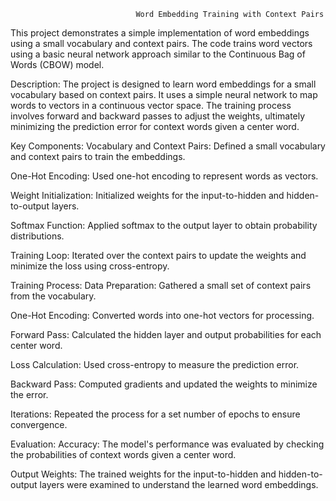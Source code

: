                                 Word Embedding Training with Context Pairs


This project demonstrates a simple implementation of word embeddings using a small vocabulary and context pairs. The code trains word vectors using a basic neural network approach similar to the Continuous Bag of Words (CBOW) model.

Description:
The project is designed to learn word embeddings for a small vocabulary based on context pairs. It uses a simple neural network to map words to vectors in a continuous vector space. The training process involves forward and backward passes to adjust the weights, ultimately minimizing the prediction error for context words given a center word.

Key Components:
Vocabulary and Context Pairs: Defined a small vocabulary and context pairs to train the embeddings.

One-Hot Encoding: Used one-hot encoding to represent words as vectors.

Weight Initialization: Initialized weights for the input-to-hidden and hidden-to-output layers.

Softmax Function: Applied softmax to the output layer to obtain probability distributions.

Training Loop: Iterated over the context pairs to update the weights and minimize the loss using cross-entropy.

Training Process:
Data Preparation: Gathered a small set of context pairs from the vocabulary.

One-Hot Encoding: Converted words into one-hot vectors for processing.

Forward Pass: Calculated the hidden layer and output probabilities for each center word.

Loss Calculation: Used cross-entropy to measure the prediction error.

Backward Pass: Computed gradients and updated the weights to minimize the error.

Iterations: Repeated the process for a set number of epochs to ensure convergence.

Evaluation:
Accuracy: The model's performance was evaluated by checking the probabilities of context words given a center word.

Output Weights: The trained weights for the input-to-hidden and hidden-to-output layers were examined to understand the learned word embeddings.
